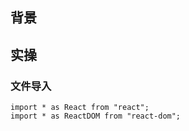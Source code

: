 <!--
 * @Author: your name
 * @Date: 2020-07-06 22:48:53
 * @LastEditTime: 2020-07-06 22:49:39
 * @LastEditors: Please set LastEditors
 * @Description: In User Settings Edit
 * @FilePath: \react-with-typescript\README.md
-->

## 背景

## 实操

### 文件导入

```tsx
import * as React from "react";
import * as ReactDOM from "react-dom";
```
